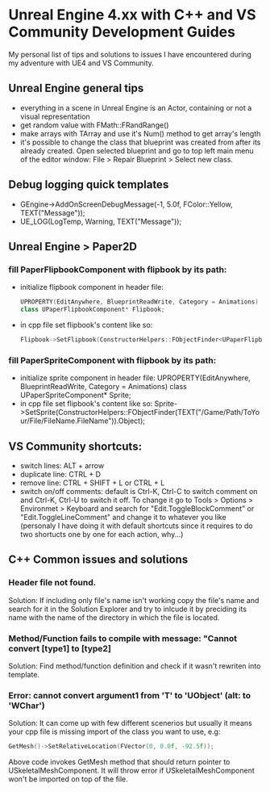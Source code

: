 # Unreal Engine 4.xx with C++ and VS Community Development Guides
My personal list of tips and solutions to issues I have encountered during my adventure with UE4 and VS Community.

## Unreal Engine general tips
- everything in a scene in Unreal Engine is an Actor, containing or not a visual representation
- get random value with FMath::FRandRange()
- make arrays with TArray and use it's Num() method to get array's length
- it's possible to change the class that blueprint was created from after its already created. Open selected blueprint and go to top left main menu of the editor window: File > Repair Blueprint > Select new class.

## Debug logging quick templates
- GEngine->AddOnScreenDebugMessage(-1, 5.0f, FColor::Yellow, TEXT("Message"));
- UE_LOG(LogTemp, Warning, TEXT("Message"));

## Unreal Engine > Paper2D
### fill PaperFlipbookComponent with flipbook by its path:
  - initialize flipbook component in header file:
    ```c++
    UPROPERTY(EditAnywhere, BlueprintReadWrite, Category = Animations)
	class UPaperFlipbookComponent* Flipbook;
    ```
  - in cpp file set flipbook's content like so:
    ```c++
    Flipbook->SetFlipbook(ConstructorHelpers::FObjectFinder<UPaperFlipbook>(TEXT("/Game/Path/ToYour/File/FileName.FileName")).Object);
    ```
  
### fill PaperSpriteComponent with flipbook by its path:
  - initialize sprite component in header file:
    UPROPERTY(EditAnywhere, BlueprintReadWrite, Category = Animations)
	class UPaperSpriteComponent* Sprite;
  - in cpp file set flipbook's content like so:
    Sprite->SetSprite(ConstructorHelpers::FObjectFinder<UPaperSprite>(TEXT("/Game/Path/ToYour/File/FileName.FileName")).Object);

## VS Community shortcuts:
- switch lines: ALT + arrow
- duplicate line: CTRL + D
- remove line: CTRL + SHIFT + L or CTRL + L
- switch on/off comments: default is Ctrl-K, Ctrl-C to switch comment on and Ctrl-K, Ctrl-U to switch it off. To change it go to Tools > Options > Environmet > Keyboard and search for "Edit.ToggleBlockComment" or "Edit.ToggleLineComment" and change it to whatever you like (personaly I have doing it with default shortcuts since it requires to do two shortucts one by one for each action, why...)

## C++ Common issues and solutions

### Header file not found.
Solution: If including only file's name isn't working copy the file's name and search for it in the Solution Explorer and try to inlcude it by preciding its name with the name of the directory in which the file is located.

### Method/Function fails to compile with message: "Cannot convert [type1] to [type2]
Solution: Find method/function definition and check if it wasn't rewriten into template.

### Error: cannot convert argument1 from 'T' to 'UObject' (alt: to 'WChar')
Solution: It can come up with few different scenerios but usually it means your cpp file is missing import of the class you want to use, e.g:
  ```c++
  GetMesh()->SetRelativeLocation(FVector(0, 0.0f, -92.5f));
  ```
  Above code invokes GetMesh method that should return pointer to USkeletalMeshComponent. It will throw error if USkeletalMeshComponent won't be imported on top of the file.
